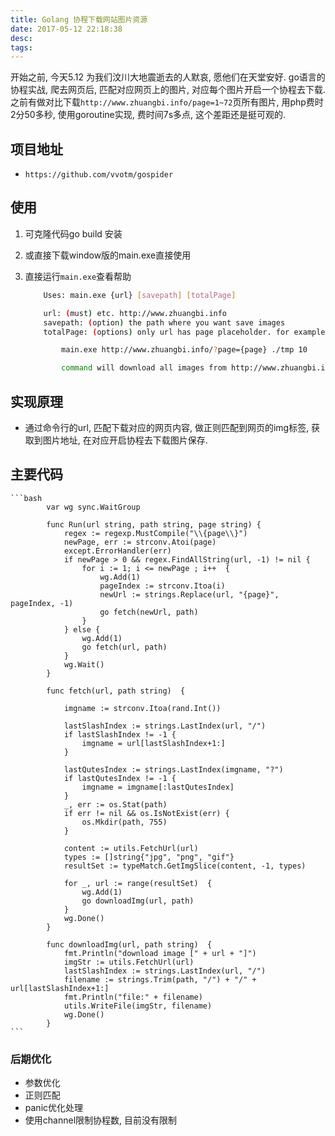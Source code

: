 ```yaml
---
title: Golang 协程下载网站图片资源
date: 2017-05-12 22:18:38
desc:
tags:
---
```


开始之前, 今天5.12 为我们汶川大地震逝去的人默哀, 愿他们在天堂安好.
go语言的协程实战, 爬去网页后, 匹配对应网页上的图片, 对应每个图片开启一个协程去下载. 之前有做对比下载`http://www.zhuangbi.info/page=1~72`页所有图片, 用php费时2分50多秒, 使用goroutine实现, 费时间7s多点, 这个差距还是挺可观的.

<!-- more -->

## 项目地址

* `https://github.com/vvotm/gospider`

## 使用

1. 可克隆代码go build 安装
2. 或直接下载window版的main.exe直接使用

3. 直接运行`main.exe`查看帮助

    ```bash
        Uses: main.exe {url} [savepath] [totalPage]

        url: (must) etc. http://www.zhuangbi.info
        savepath: (option) the path where you want save images
        totalPage: (options) only url has page placeholder. for example:

            main.exe http://www.zhuangbi.info/?page={page} ./tmp 10

            command will download all images from http://www.zhuangbi.info/?page=1 to http://www.zhuangbi.info/?page=10
    ```

## 实现原理

* 通过命令行的url, 匹配下载对应的网页内容, 做正则匹配到网页的img标签, 获取到图片地址, 在对应开启协程去下载图片保存.

## 主要代码

    ```bash
            var wg sync.WaitGroup

            func Run(url string, path string, page string) {
                regex := regexp.MustCompile("\\{page\\}")
                newPage, err := strconv.Atoi(page)
                except.ErrorHandler(err)
                if newPage > 0 && regex.FindAllString(url, -1) != nil {
                    for i := 1; i <= newPage ; i++  {
                        wg.Add(1)
                        pageIndex := strconv.Itoa(i)
                        newUrl := strings.Replace(url, "{page}", pageIndex, -1)
                        go fetch(newUrl, path)
                    }
                } else {
                    wg.Add(1)
                    go fetch(url, path)
                }
                wg.Wait()
            }

            func fetch(url, path string)  {

                imgname := strconv.Itoa(rand.Int())

                lastSlashIndex := strings.LastIndex(url, "/")
                if lastSlashIndex != -1 {
                    imgname = url[lastSlashIndex+1:]
                }

                lastQutesIndex := strings.LastIndex(imgname, "?")
                if lastQutesIndex != -1 {
                    imgname = imgname[:lastQutesIndex]
                }
                _, err := os.Stat(path)
                if err != nil && os.IsNotExist(err) {
                    os.Mkdir(path, 755)
                }

                content := utils.FetchUrl(url)
                types := []string{"jpg", "png", "gif"}
                resultSet := typeMatch.GetImgSlice(content, -1, types)

                for _, url := range(resultSet)  {
                    wg.Add(1)
                    go downloadImg(url, path)
                }
                wg.Done()
            }

            func downloadImg(url, path string)  {
                fmt.Println("download image [" + url + "]")
                imgStr := utils.FetchUrl(url)
                lastSlashIndex := strings.LastIndex(url, "/")
                filename := strings.Trim(path, "/") + "/" + url[lastSlashIndex+1:]
                fmt.Println("file:" + filename)
                utils.WriteFile(imgStr, filename)
                wg.Done()
            }
    ```

### 后期优化

* 参数优化
* 正则匹配
* panic优化处理
* 使用channel限制协程数, 目前没有限制
